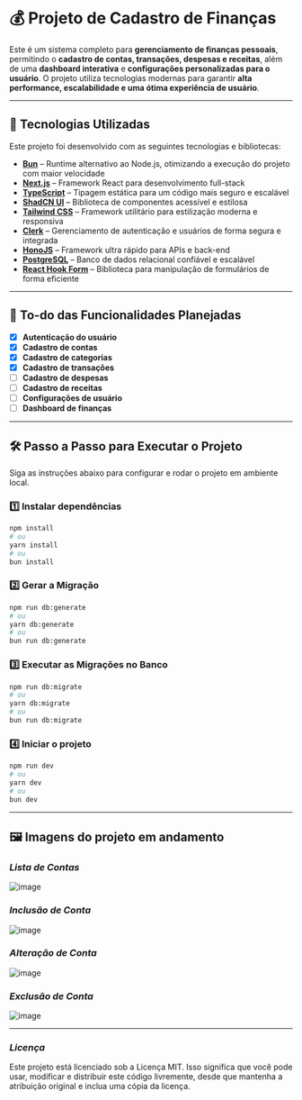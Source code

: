 # 💰 Projeto de Cadastro de Finanças

Este é um sistema completo para **gerenciamento de finanças pessoais**, permitindo o **cadastro de contas, transações, despesas e receitas**, além de uma **dashboard interativa** e **configurações personalizadas para o usuário**. O projeto utiliza tecnologias modernas para garantir **alta performance, escalabilidade e uma ótima experiência de usuário**.

---

## 🚀 **Tecnologias Utilizadas**
Este projeto foi desenvolvido com as seguintes tecnologias e bibliotecas:

- **[Bun](https://bun.sh/)** – Runtime alternativo ao Node.js, otimizando a execução do projeto com maior velocidade
- **[Next.js](https://nextjs.org/)** – Framework React para desenvolvimento full-stack
- **[TypeScript](https://www.typescriptlang.org/)** – Tipagem estática para um código mais seguro e escalável
- **[ShadCN UI](https://ui.shadcn.com/)** – Biblioteca de componentes acessível e estilosa
- **[Tailwind CSS](https://tailwindcss.com/)** – Framework utilitário para estilização moderna e responsiva
- **[Clerk](https://clerk.com/)** – Gerenciamento de autenticação e usuários de forma segura e integrada
- **[HonoJS](https://hono.dev/)** – Framework ultra rápido para APIs e back-end
- **[PostgreSQL](https://www.postgresql.org/)** – Banco de dados relacional confiável e escalável
- **[React Hook Form](https://react-hook-form.com/)** – Biblioteca para manipulação de formulários de forma eficiente

---

## 📌 **To-do das Funcionalidades Planejadas**
- [X] **Autenticação do usuário**
- [X] **Cadastro de contas**
- [x] **Cadastro de categorias**
- [x] **Cadastro de transações**
- [ ] **Cadastro de despesas**
- [ ] **Cadastro de receitas**
- [ ] **Configurações de usuário**
- [ ] **Dashboard de finanças**

---

## 🛠️ **Passo a Passo para Executar o Projeto**
Siga as instruções abaixo para configurar e rodar o projeto em ambiente local.

### 1️⃣ **Instalar dependências**
```bash
npm install
# ou
yarn install
# ou
bun install
```

### 2️⃣ **Gerar a Migração**
```bash
npm run db:generate
# ou
yarn db:generate
# ou
bun run db:generate
```

### 3️⃣ **Executar as Migrações no Banco**
```bash
npm run db:migrate
# ou
yarn db:migrate
# ou
bun run db:migrate
```

### 4️⃣ **Iniciar o projeto**
```bash
npm run dev
# ou
yarn dev
# ou
bun dev
```

---

## 🖼️ **Imagens do projeto em andamento**

### *Lista de Contas*
![image](https://github.com/user-attachments/assets/eab2b1e6-38a6-40a2-b45e-68824c4edf94)

### *Inclusão de Conta*
![image](https://github.com/user-attachments/assets/812d3b63-1309-4bc3-ada4-fa971add8ba5)

### *Alteração de Conta*
![image](https://github.com/user-attachments/assets/9136ce5f-4829-4f82-9945-e8d6df76debb)

### *Exclusão de Conta*
![image](https://github.com/user-attachments/assets/ea85979d-8450-4a95-a1ee-c25ad0fa9e61)

---

### *Licença*
Este projeto está licenciado sob a Licença MIT. Isso significa que você pode usar, modificar e distribuir este código livremente, desde que mantenha a atribuição original e inclua uma cópia da licença.
